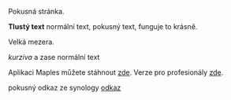 Pokusná stránka.

**Tlustý text** normální text, pokusný text, funguje to krásně.

Velká mezera.

*kurzíva* a zase normální text


Aplikaci Maples můžete stáhnout [zde](https://apps.apple.com/cz/app/maples/id584746483). Verze pro profesionály [zde](https://apps.apple.com/cz/app/maples-pro/id1305006165).


pokusný odkaz ze synology [odkaz](http://gofile.me/3ageM/OFl7s2FEb)
